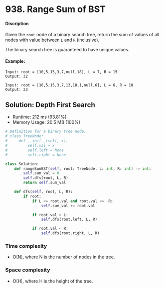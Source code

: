 # 938. Range Sum of BST 

#### Discription

Given the `root` node of a binary search tree, return the sum of values of all nodes with value between `L` and `R` (inclusive).

The binary search tree is guaranteed to have unique values.

#### Example:

```
Input: root = [10,5,15,3,7,null,18], L = 7, R = 15
Output: 32

Input: root = [10,5,15,3,7,13,18,1,null,6], L = 6, R = 10
Output: 23
```

## Solution: Depth First Search

- Runtime: 212 ms (93.81%)
- Memory Usage: 20.5 MB (100%)

```python
# Definition for a binary tree node.
# class TreeNode:
#     def __init__(self, x):
#         self.val = x
#         self.left = None
#         self.right = None

class Solution:
    def rangeSumBST(self, root: TreeNode, L: int, R: int) -> int:
        self.sum_val = 0
        self.dfs(root, L, R)
        return self.sum_val

    def dfs(self, root, L, R):
        if root:
            if L <= root.val and root.val <=  R:
                self.sum_val += root.val

            if root.val > L:
                self.dfs(root.left, L, R)

            if root.val < R:
                self.dfs(root.right, L, R)
```

### Time complexity

- O(N), where N is the number of nodes in the tree.

### Space complexity

- O(H), where H is the height of the tree.
